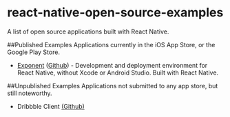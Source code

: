 # react-native-open-source-examples
A list of open source applications built with React Native.


##Published Examples
Applications currently in the iOS App Store, or the Google Play Store. 

- [Exponent](https://exponentjs.com/) ([Github](https://github.com/exponentjs/xde)) - Development and deployment environment for React Native, without Xcode or Android Studio. Built with React Native.

##Unpublished Examples
Applications not submitted to any app store, but still noteworthy.

- Dribbble Client [(Github)](https://github.com/catalinmiron/react-native-dribbble-app)